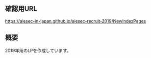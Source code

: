 ## 確認用URL
https://aiesec-in-japan.github.io/aiesec-recruit-2019/NewIndexPages

## 概要
2019年用のLPを作成しています。

